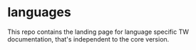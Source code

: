# languages
This repo contains the landing page for language specific TW documentation, that's independent to the core version.
